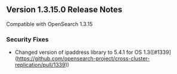 ## Version 1.3.15.0 Release Notes

Compatible with OpenSearch 1.3.15

### Security Fixes
* Changed version of ipaddress library to 5.4.1 for OS 1.3([#1339] (https://github.com/opensearch-project/cross-cluster-replication/pull/1339))
